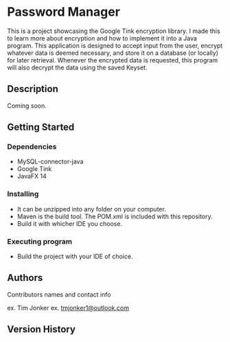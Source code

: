 # Password Manager

This is a project showcasing the Google Tink encryption library.  I made this to learn more about encryption and how to implement it into a Java program.  This application is
designed to accept input from the user, encrypt whatever data is deemed necessary, and store it on a database (or locally) for later retrieval.  Whenever the encrypted data is 
requested, this program will also decrypt the data using the saved Keyset.

## Description

Coming soon.

## Getting Started

### Dependencies

* MySQL-connector-java
* Google Tink
* JavaFX 14

### Installing

* It can be unzipped into any folder on your computer.
* Maven is the build tool.  The POM.xml is included with this repository.
* Build it with whicher IDE you choose.


### Executing program

* Build the project with your IDE of choice.


## Authors

Contributors names and contact info

ex. Tim Jonker
ex. tmjonker1@outlook.com

## Version History

